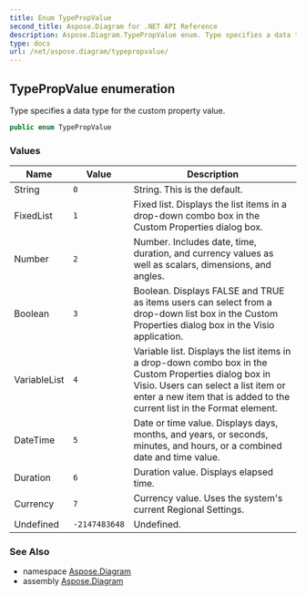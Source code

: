 ```yaml
---
title: Enum TypePropValue
second_title: Aspose.Diagram for .NET API Reference
description: Aspose.Diagram.TypePropValue enum. Type specifies a data type for the custom property value
type: docs
url: /net/aspose.diagram/typepropvalue/
---
```

## TypePropValue enumeration

Type specifies a data type for the custom property value.

```csharp
public enum TypePropValue
```

### Values

| Name | Value | Description |
| --- | --- | --- |
| String | `0` | String. This is the default. |
| FixedList | `1` | Fixed list. Displays the list items in a drop-down combo box in the Custom Properties dialog box. |
| Number | `2` | Number. Includes date, time, duration, and currency values as well as scalars, dimensions, and angles. |
| Boolean | `3` | Boolean. Displays FALSE and TRUE as items users can select from a drop-down list box in the Custom Properties dialog box in the Visio application. |
| VariableList | `4` | Variable list. Displays the list items in a drop-down combo box in the Custom Properties dialog box in Visio. Users can select a list item or enter a new item that is added to the current list in the Format element. |
| DateTime | `5` | Date or time value. Displays days, months, and years, or seconds, minutes, and hours, or a combined date and time value. |
| Duration | `6` | Duration value. Displays elapsed time. |
| Currency | `7` | Currency value. Uses the system's current Regional Settings. |
| Undefined | `-2147483648` | Undefined. |

### See Also

* namespace [Aspose.Diagram](../../aspose.diagram/)
* assembly [Aspose.Diagram](../../)


